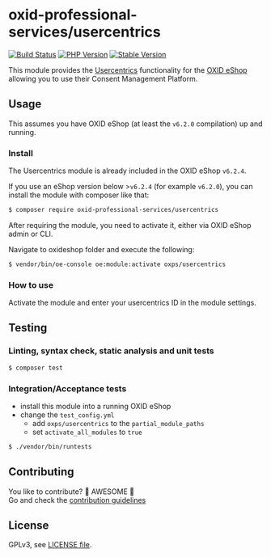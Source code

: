 # oxid-professional-services/usercentrics

[![Build Status](https://flat.badgen.net/travis/OXID-eSales/usercentrics/?icon=travis&label=build&cache=300&scale=1.1)](https://travis-ci.com/OXID-eSales/usercentrics)
[![PHP Version](https://flat.badgen.net/packagist/php/OXID-eSales/usercentrics/?cache=300&scale=1.1)](https://github.com/oxid-esales/usercentrics)
[![Stable Version](https://flat.badgen.net/packagist/v/OXID-eSales/usercentrics/latest/?label=latest&cache=300&scale=1.1)](https://packagist.org/packages/oxid-esales/usercentrics)

This module provides the [Usercentrics](https://usercentrics.com/) functionality for the [OXID eShop](https://www.oxid-esales.com/) allowing you to use their Consent Management Platform.

## Usage

This assumes you have OXID eShop (at least the `v6.2.0` compilation) up and running.

### Install

The Usercentrics module is already included in the OXID eShop `v6.2.4`.

If you use an eShop version below >`v6.2.4` (for example `v6.2.0`), you can install the module with composer like that:
```bash
$ composer require oxid-professional-services/usercentrics
```

After requiring the module, you need to activate it, either via OXID eShop admin or CLI.

Navigate to oxideshop folder and execute the following: 
```bash
$ vendor/bin/oe-console oe:module:activate oxps/usercentrics

```

### How to use

Activate the module and enter your usercentrics ID in the module settings.

## Testing

### Linting, syntax check, static analysis and unit tests

```bash
$ composer test
```

### Integration/Acceptance tests

- install this module into a running OXID eShop
- change the `test_config.yml`
  - add `oxps/usercentrics` to the `partial_module_paths`
  - set `activate_all_modules` to `true`

```bash
$ ./vendor/bin/runtests
```

## Contributing

You like to contribute? 🙌 AWESOME 🙌\
Go and check the [contribution guidelines](CONTRIBUTING.md)

## License

GPLv3, see [LICENSE file](LICENSE).
